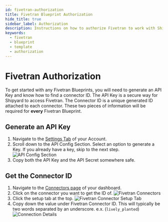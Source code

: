 ```yaml
---
id: fivetran-authorization
title: Fivetran Blueprint Authorization
hide_title: true
sidebar_label: Authorization
description: Instructions on how to authorize Fivetran to work with Shipyard's low-code Fivetran templates.
keywords:
  - fivetran
  - blueprint
  - template
  - authorization
---
```


# Fivetran Authorization

To get started with any Fivetran Blueprints, you will need to generate an API Key and know how to find a connector ID. The API Key is a secure way for Shipyard to access Fivetran. The Connector ID is a unique generated ID attached to each connector. These two pieces of information will be required for **every** Fivetran Blueprint.

## Generate an API Key

1. Navigate to the [Settings Tab](https://fivetran.com/account/settings) of your Account.
2. Scroll down to the API Config Section. Select an option to generate a Key. If you already have a key, skip to the next step.
![API Config Section](../../.gitbook/assets/shipyard_2021_08_26_16_50_47.png)
3. Copy both the API Key and the API Secret somewhere safe.

## Get the Connector ID
1. Navigate to the [Connectors page](https://fivetran.com/dashboard/connectors) of your dashboard.
2. Click on the connector you want to get the ID of.
![Fivetran Connectors](../../.gitbook/assets/shipyard_2021_08_26_17_01_22.png)
3. Click the setup tab at the top.
![Fivetran Connector Setup Tab](../../.gitbook/assets/shipyard_2021_08_26_17_02_57.png)
4. Copy down the value under Fivetran Connector ID. This will typically be two words separated by an underscore. e.x. (`lively_planted`)
![Connection Details](../../.gitbook/assets/shipyard_2021_08_26_17_04_21.png)